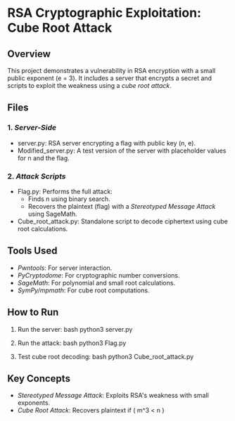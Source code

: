 # RSA Cryptographic Exploitation: Cube Root Attack

## Overview
This project demonstrates a vulnerability in RSA encryption with a small public exponent (e = 3). It includes a server that encrypts a secret and scripts to exploit the weakness using a *cube root attack*.

## Files
### 1. *Server-Side*
- server.py: RSA server encrypting a flag with public key (n, e).
- Modified_server.py: A test version of the server with placeholder values for n and the flag.

### 2. *Attack Scripts*
- Flag.py: Performs the full attack:
  - Finds n using binary search.
  - Recovers the plaintext (flag) with a *Stereotyped Message Attack* using SageMath.
- Cube_root_attack.py: Standalone script to decode ciphertext using cube root calculations.

## Tools Used
- *Pwntools*: For server interaction.
- *PyCryptodome*: For cryptographic number conversions.
- *SageMath*: For polynomial and small root calculations.
- *SymPy/mpmath*: For cube root computations.

## How to Run
1. Run the server:
   bash
   python3 server.py
   
2. Run the attack:
   bash
   python3 Flag.py
   
3. Test cube root decoding:
   bash
   python3 Cube_root_attack.py
   

## Key Concepts
- *Stereotyped Message Attack*: Exploits RSA's weakness with small exponents.
- *Cube Root Attack*: Recovers plaintext if \( m^3 < n \)
